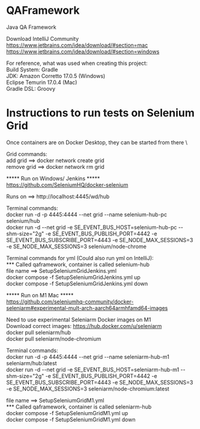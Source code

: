 # QAFramework
Java QA Framework

Download IntelliJ Community \
https://www.jetbrains.com/idea/download/#section=mac \
https://www.jetbrains.com/idea/download/#section=windows 

For reference, what was used when creating this project: \
Build System: Gradle \
JDK: Amazon Corretto 17.0.5 (Windows) \
     Eclipse Temurin 17.0.4 (Mac) \
Gradle DSL: Groovy 

# Instructions to run tests on Selenium Grid
Once containers are on Docker Desktop, they can be started from there \

Grid commands: \
add grid ==> docker network create grid \
remove grid ==> docker network rm grid 

***** Run on Windows/ Jenkins ***** \
https://github.com/SeleniumHQ/docker-selenium


Runs on ==> http://localhost:4445/wd/hub

Terminal commands: \
docker run -d -p 4445:4444 --net grid --name selenium-hub-pc selenium/hub \
docker run -d --net grid -e SE_EVENT_BUS_HOST=selenium-hub-pc 
--shm-size="2g" -e SE_EVENT_BUS_PUBLISH_PORT=4442 
-e SE_EVENT_BUS_SUBSCRIBE_PORT=4443 -e SE_NODE_MAX_SESSIONS=3 
-e SE_NODE_MAX_SESSIONS=3 selenium/node-chrome

Terminal commands for yml (Could also run yml on IntelliJ): \
*** Called qaframework, container is called selenium-hub \
file name ==> SetupSeleniumGridJenkins.yml \
docker compose -f SetupSeleniumGridJenkins.yml up \
docker compose -f SetupSeleniumGridJenkins.yml down


***** Run on M1 Mac ***** \
https://github.com/seleniumhq-community/docker-seleniarm#experimental-mult-arch-aarch64armhfamd64-images

Need to use experimental Seleniarm Docker images on M1 \
Download correct images: https://hub.docker.com/u/seleniarm \
docker pull seleniarm/hub \
docker pull seleniarm/node-chromium

Terminal commands: \
docker run -d -p 4445:4444 --net grid --name seleniarm-hub-m1 seleniarm/hub:latest \
docker run -d --net grid -e SE_EVENT_BUS_HOST=seleniarm-hub-m1 
--shm-size="2g" -e SE_EVENT_BUS_PUBLISH_PORT=4442 
-e SE_EVENT_BUS_SUBSCRIBE_PORT=4443 -e SE_NODE_MAX_SESSIONS=3 
-e SE_NODE_MAX_SESSIONS=3 seleniarm/node-chromium:latest

file name ==> SetupSeleniumGridM1.yml \
*** Called qaframework, container is called seleniarm-hub \
docker compose -f SetupSeleniumGridM1.yml up \
docker compose -f SetupSeleniumGridM1.yml down
